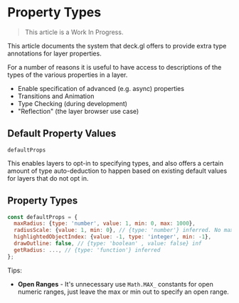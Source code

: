 # Property Types

> This article is a Work In Progress.


This article documents the system that deck.gl offers to provide extra type annotations for layer properties.

For a number of reasons it is useful to have access to descriptions of the types of the various properties in a layer.
* Enable specification of advanced (e.g. async) properties
* Transitions and Animation
* Type Checking (during development)
* "Reflection" (the layer browser use case)


## Default Property Values

`defaultProps`

This enables layers to opt-in to specifying types, and also offers a certain amount of type auto-deduction to happen based on existing default values for layers that do not opt in.


## Property Types

```js
const defaultProps = {
  maxRadius: {type: 'number', value: 1, min: 0, max: 1000},
  radiusScale: {value: 1, min: 0}, // {type: 'number'} inferred. No max value.
  highlightedObjectIndex: {value: -1, type: 'integer', min: -1},
  drawOutline: false, // {type: 'boolean' , value: false} inf
  getRadius: ..., // {type: 'function'} inferred
};
```

Tips:
* **Open Ranges** - It's unnecessary use `Math.MAX_` constants for open numeric ranges, just leave the max or min out to specify an open range.
```
